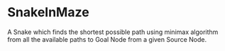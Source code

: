 # SnakeInMaze
A Snake which finds the shortest possible path using minimax algorithm from all the available paths to Goal Node from a given Source Node.
